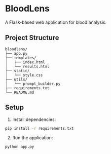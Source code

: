 # BloodLens

A Flask-based web application for blood analysis.

## Project Structure
```
bloodlens/
├── app.py
├── templates/
│   ├── index.html
│   └── results.html
├── static/
│   └── style.css
├── utils/
│   └── prompt_builder.py
├── requirements.txt
└── README.md
```

## Setup
1. Install dependencies:
```bash
pip install -r requirements.txt
```

2. Run the application:
```bash
python app.py
```
